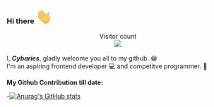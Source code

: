 ### Hi there <img src="Resources/Wave.gif" alt="My Project GIF" width="40" height="40"> 

<!-- <img src="Resources/Image.jpg" width="300" height="300"> -->

<p align="center"> 
  Visitor count<br>
  <img src="https://profile-counter.glitch.me/cybaries/count.svg"/>
</p>

I, ***Cybaries***, gladly welcome you all to my github. 😁<br>
I'm an aspiring frontend developer 💻 and competitve programmer. 🚩<br>

**My Github Contribution till date:**

-[![Anurag's GitHub stats](https://github-readme-stats.vercel.app/api?username=cybaries)](https://github.com/anuraghazra/github-readme-stats)


